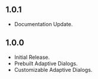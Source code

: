 ## 1.0.1

- Documentation Update.

## 1.0.0

- Initial Release.
- Prebuilt Adaptive Dialogs.
- Customizable Adaptive Dialogs.
